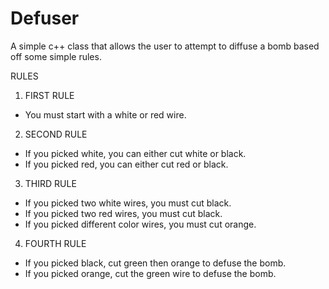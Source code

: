 # Defuser
A simple c++ class that allows the user to attempt to diffuse a bomb based off some simple rules.

RULES
1. FIRST RULE
- You must start with a white or red wire.

2. SECOND RULE
- If you picked white, you can either cut white or black.
- If you picked red, you can either cut red or black.

3. THIRD RULE
- If you picked two white wires, you must cut black.
- If you picked two red wires, you must cut black.
- If you picked different color wires, you must cut orange.

4. FOURTH RULE
- If you picked black, cut green then orange to defuse the bomb.
- If you picked orange, cut the green wire to defuse the bomb.
